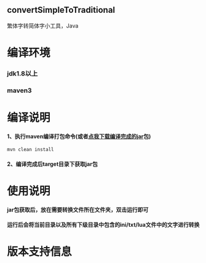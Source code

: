## convertSimpleToTraditional
繁体字转简体字小工具，Java
# 编译环境
### jdk1.8以上
### maven3
# 编译说明
#### 1、执行maven编译打包命令(或者[点我下载编译完成的jar](https://github.com/Soroke/convertSimpleToTraditional/releases)包)
```shell script
mvn clean install
```
#### 2、编译完成后target目录下获取jar包
# 使用说明
#### jar包获取后，放在需要转换文件所在文件夹，双击运行即可
#### 运行后会将当前目录以及所有下级目录中包含的ini/txt/lua文件中的文字进行转换
# 版本支持信息